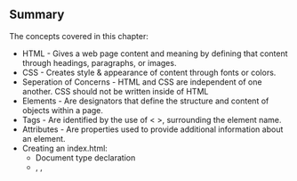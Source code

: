 ## Summary
The concepts covered in this chapter:
* HTML - Gives a web page content and meaning by defining that content through headings, paragraphs, or images. 
* CSS - Creates style & appearance of content through fonts or colors.
* Seperation of Concerns - HTML and CSS are independent of one another. CSS should not be written inside of HTML
* Elements - Are designators that define the structure and content of objects within a page. 
* Tags - Are identified by the use of < >, surrounding the element name.
* Attributes - Are properties used to provide additional information about an element.
* Creating an index.html:
    * Document type declaration
    * <html>, <head>, <title>, <body>
* Linking a stylesheet:
    * Link element, rel attribute, href attribute
* Selectors - Designates which element to target and apply styles to. 
* Properties - Determines the styles that will be applied to that element.
* Values - Determines the behavior of its property.
* Using Selectors:
    * Type selector
    * Class selector
    * ID selector
* Resetting default styles - Provides one style across every browser. 
    * Eric Meyer's reset is available
    * Nicolas Gallagher's normalize is available

## Learn anything new?
I am aware of all of the concepts covered in this reading. 
The practice exercises are hosted on netlify: https://100devsconference-01.netlify.app/
I hope you are excited to see the progression of the exercises for this reading.

You can view my notes inside the main.js file.
